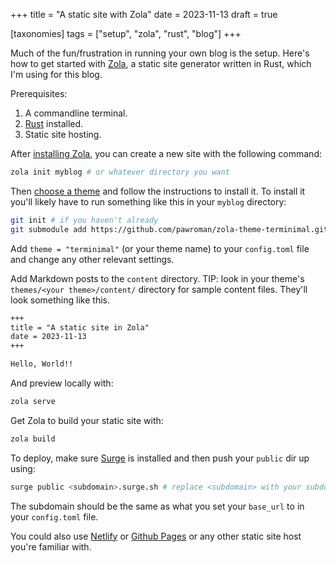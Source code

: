 +++
title = "A static site with Zola"
date = 2023-11-13
draft = true

[taxonomies]
tags = ["setup", "zola", "rust", "blog"]
+++

Much of the fun/frustration in running your own blog is the setup. Here's how to get started with [Zola](https://getzola.org), a static site generator written in Rust, which I'm using for this blog.

Prerequisites:

1. A commandline terminal.
2. [Rust](https://www.rust-lang.org/tools/install) installed.
3. Static site hosting.

<!-- more -->

After [installing Zola](https://www.getzola.org/documentation/getting-started/installation/), you can create a new site with the following command:

```bash
zola init myblog # or whatever directory you want
```

Then [choose a theme](https://www.getzola.org/themes/) and follow the instructions to install it. To install it you'll likely have to run something like this in your `myblog` directory:

```bash
git init # if you haven't already
git submodule add https://github.com/pawroman/zola-theme-terminimal.git themes/terminimal
```

Add `theme = "terminimal"` (or your theme name) to your `config.toml` file and change any other relevant settings.

Add Markdown posts to the `content` directory. TIP: look in your theme's `themes/<your theme>/content/` directory for sample content files. They'll look something like this.

```markdown
+++
title = "A static site in Zola"
date = 2023-11-13
+++

Hello, World!!
```

And preview locally with:

```bash
zola serve
```

Get Zola to build your static site with:

```bash
zola build
```

To deploy, make sure [Surge](https://surge.sh) is installed and then push your `public` dir up using:

```bash
surge public <subdomain>.surge.sh # replace <subdomain> with your subdomain
```

The subdomain should be the same as what you set your `base_url` to in your `config.toml` file.

You could also use [Netlify](https://www.netlify.com) or [Github Pages](https://pages.github.com) or any other static site host you're familiar with.